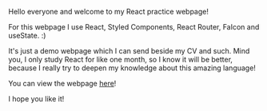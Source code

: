 Hello everyone and welcome to my React practice webpage!

For this webpage I use React, Styled Components, React Router, FaIcon and useState. :)

It's just a demo webpage which I can send beside my CV and such. Mind you, I only study React for like one month, so I know it will be better, because I really try to deepen my knowledge about this amazing language!

You can view the webpage [here](https://zoryandras.github.io/react-website-practice/)!

I hope you like it!
